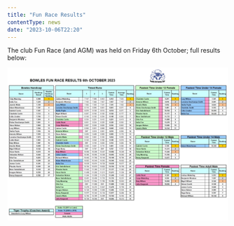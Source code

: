 ```yaml
---
title: "Fun Race Results"
contentType: news
date: "2023-10-06T22:20"
---
```


The club Fun Race (and AGM) was held on Friday 6th October; full results below:

![handicap results](race_results.jpeg)